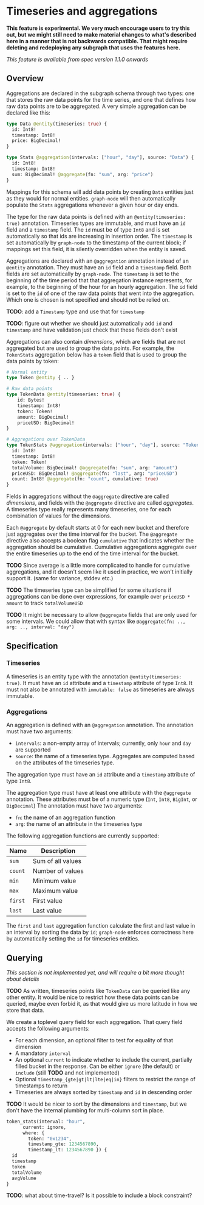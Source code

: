 # Timeseries and aggregations

**This feature is experimental. We very much encourage users to try this
out, but we might still need to make material changes to what's described
here in a manner that is not backwards compatible. That might require
deleting and redeploying any subgraph that uses the features here.**

_This feature is available from spec version 1.1.0 onwards_

## Overview

Aggregations are declared in the subgraph schema through two types: one that
stores the raw data points for the time series, and one that defines how raw
data points are to be aggregated. A very simple aggregation can be declared like this:

```graphql
type Data @entity(timeseries: true) {
  id: Int8!
  timestamp: Int8!
  price: BigDecimal!
}

type Stats @aggregation(intervals: ["hour", "day"], source: "Data") {
  id: Int8!
  timestamp: Int8!
  sum: BigDecimal! @aggregate(fn: "sum", arg: "price")
}
```

Mappings for this schema will add data points by creating `Data` entities
just as they would for normal entities. `graph-node` will then automatically
populate the `Stats` aggregations whenever a given hour or day ends.

The type for the raw data points is defined with an `@entity(timeseries:
true)` annotation. Timeseries types are immutable, and must have an `id`
field and a `timestamp` field. The `id` must be of type `Int8` and is set
automatically so that ids are increasing in insertion order. The `timestamp`
is set automatically by `graph-node` to the timestamp of the current block;
if mappings set this field, it is silently overridden when the entity is
saved.

Aggregations are declared with an `@aggregation` annotation instead of an
`@entity` annotation. They must have an `id` field and a `timestamp` field.
Both fields are set automatically by `graph-node`. The `timestamp` is set to
the beginning of the time period that that aggregation instance represents,
for example, to the beginning of the hour for an hourly aggregation. The
`id` field is set to the `id` of one of the raw data points that went into
the aggregation. Which one is chosen is not specified and should not be
relied on.

**TODO**: add a `Timestamp` type and use that for `timestamp`

**TODO**: figure out whether we should just automatically add `id` and
`timestamp` and have validation just check that these fields don't exist

Aggregations can also contain _dimensions_, which are fields that are not
aggregated but are used to group the data points. For example, the
`TokenStats` aggregation below has a `token` field that is used to group the
data points by token:

```graphql
# Normal entity
type Token @entity { .. }

# Raw data points
type TokenData @entity(timeseries: true) {
    id: Bytes!
    timestamp: Int8!
    token: Token!
    amount: BigDecimal!
    priceUSD: BigDecimal!
}

# Aggregations over TokenData
type TokenStats @aggregation(intervals: ["hour", "day"], source: "TokenData") {
  id: Int8!
  timestamp: Int8!
  token: Token!
  totalVolume: BigDecimal! @aggregate(fn: "sum", arg: "amount")
  priceUSD: BigDecimal! @aggregate(fn: "last", arg: "priceUSD")
  count: Int8! @aggregate(fn: "count", cumulative: true)
}
```

Fields in aggregations without the `@aggregate` directive are called
_dimensions_, and fields with the `@aggregate` directive are called
_aggregates_. A timeseries type really represents many timeseries, one for
each combination of values for the dimensions.

Each `@aggregate` by default starts at 0 for each new bucket and therefore
just aggregates over the time interval for the bucket. The `@aggregate`
directive also accepts a boolean flag `cumulative` that indicates whether
the aggregation should be cumulative. Cumulative aggregations aggregate over
the entire timeseries up to the end of the time interval for the bucket.

**TODO** Since average is a little more complicated to handle for cumulative
aggregations, and it doesn't seem like it used in practice, we won't
initially support it. (same for variance, stddev etc.)

**TODO** The timeseries type can be simplified for some situations if
aggregations can be done over expressions, for example over `priceUSD *
amount` to track `totalVolumeUSD`

**TODO** It might be necessary to allow `@aggregate` fields that are only
used for some intervals. We could allow that with syntax like
`@aggregate(fn: .., arg: .., interval: "day")`

## Specification

### Timeseries

A timeseries is an entity type with the annotation `@entity(timeseries:
true)`. It must have an `id` attribute and a `timestamp` attribute of type
`Int8`. It must not also be annotated with `immutable: false` as timeseries
are always immutable.

### Aggregations

An aggregation is defined with an `@aggregation` annotation. The annotation
must have two arguments:

- `intervals`: a non-empty array of intervals; currently, only `hour` and `day`
  are supported
- `source`: the name of a timeseries type. Aggregates are computed based on
  the attributes of the timeseries type.

The aggregation type must have an `id` attribute and a `timestamp` attribute
of type `Int8`.

The aggregation type must have at least one attribute with the `@aggregate`
annotation. These attributes must be of a numeric type (`Int`, `Int8`,
`BigInt`, or `BigDecimal`) The annotation must have two arguments:

- `fn`: the name of an aggregation function
- `arg`: the name of an attribute in the timeseries type

The following aggregation functions are currently supported:

| Name    | Description       |
| ------- | ----------------- |
| `sum`   | Sum of all values |
| `count` | Number of values  |
| `min`   | Minimum value     |
| `max`   | Maximum value     |
| `first` | First value       |
| `last`  | Last value        |

The `first` and `last` aggregation function calculate the first and last
value in an interval by sorting the data by `id`; `graph-node` enforces
correctness here by automatically setting the `id` for timeseries entities.

## Querying

_This section is not implemented yet, and will require a bit more thought
about details_

**TODO** As written, timeseries points like `TokenData` can be queried like
any other entity. It would be nice to restrict how these data points can be
queried, maybe even forbid it, as that would give us more latitude in how we
store that data.

We create a toplevel query field for each aggregation. That query field
accepts the following arguments:

- For each dimension, an optional filter to test for equality of that
  dimension
- A mandatory `interval`
- An optional `current` to indicate whether to include the current,
  partially filled bucket in the response. Can be either `ignore` (the
  default) or `include` (still **TODO** and not implemented)
- Optional `timestamp_{gte|gt|lt|lte|eq|in}` filters to restrict the range
  of timestamps to return
- Timeseries are always sorted by `timestamp` and `id` in descending order

**TODO** It would be nicer to sort by the dimensions and `timestamp`, but we
don't have the internal plumbing for multi-column sort in place.

```graphql
token_stats(interval: "hour",
      current: ignore,
      where: {
        token: "0x1234",
        timestamp_gte: 1234567890,
        timestamp_lt: 1234567890 }) {
  id
  timestamp
  token
  totalVolume
  avgVolume
}
```

**TODO**: what about time-travel? Is it possible to include a block
constraint?
